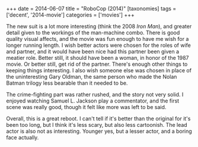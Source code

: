 +++
date = 2014-06-07
title = "RoboCop (2014)"
[taxonomies]
tags = ['decent', '2014-movie']
categories = ['movies']
+++

The new suit is a lot more interesting (think the 2008 *Iron Man*), and
greater detail given to the workings of the man-machine combo. There is
good quality visual affects, and the movie was fun enough to have me
wish for a longer running length. I wish better actors were chosen for
the roles of wife and partner, and it would have been nice had this
partner been given a meatier role. Better still, it should have been a
woman, in honor of the 1987 movie. Or better still, get rid of the
partner. There's enough other things to keeping things interesting. I
also wish someone else was chosen in place of the uninteresting Gary
Oldman, the same person who made the Nolan Batman trilogy less bearable
than it needed to be.

The crime-fighting part was rather rushed, and the story not very solid.
I enjoyed watching Samuel L. Jackson play a commentator, and the first
scene was really good, though it felt like more was left to be said.

Overall, this is a great reboot. I can't tell if it's better than the
original for it's been too long, but I think it's less scary, but also
less cartoonish. The lead actor is also not as interesting. Younger yes,
but a lesser actor, and a boring face actually.
